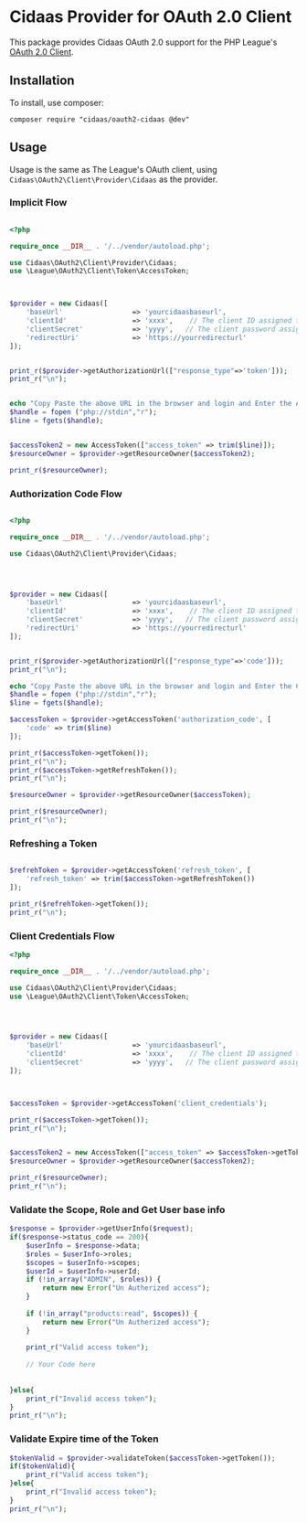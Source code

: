 # Cidaas Provider for OAuth 2.0 Client


This package provides Cidaas OAuth 2.0 support for the PHP League's [OAuth 2.0 Client](https://github.com/thephpleague/oauth2-client).

## Installation

To install, use composer:

```
composer require "cidaas/oauth2-cidaas @dev"
```

## Usage

Usage is the same as The League's OAuth client, using `Cidaas\OAuth2\Client\Provider\Cidaas` as the provider.


### Implicit Flow

```php

<?php

require_once __DIR__ . '/../vendor/autoload.php';

use Cidaas\OAuth2\Client\Provider\Cidaas;
use \League\OAuth2\Client\Token\AccessToken;



$provider = new Cidaas([
    'baseUrl'                 => 'yourcidaasbaseurl',
    'clientId'                => 'xxxx',    // The client ID assigned to you by the provider
    'clientSecret'            => 'yyyy',   // The client password assigned to you by the provider
    'redirectUri'             => 'https://yourredirecturl'
]);


print_r($provider->getAuthorizationUrl(["response_type"=>'token']));
print_r("\n");


echo "Copy Paste the above URL in the browser and login and Enter the Access Token : ";
$handle = fopen ("php://stdin","r");
$line = fgets($handle);


$accessToken2 = new AccessToken(["access_token" => trim($line)]);
$resourceOwner = $provider->getResourceOwner($accessToken2);

print_r($resourceOwner);

```



### Authorization Code Flow

```php

<?php

require_once __DIR__ . '/../vendor/autoload.php';

use Cidaas\OAuth2\Client\Provider\Cidaas;




$provider = new Cidaas([
    'baseUrl'                 => 'yourcidaasbaseurl',
    'clientId'                => 'xxxx',    // The client ID assigned to you by the provider
    'clientSecret'            => 'yyyy',   // The client password assigned to you by the provider
    'redirectUri'             => 'https://yourredirecturl'
]);


print_r($provider->getAuthorizationUrl(["response_type"=>'code']));
print_r("\n");

echo "Copy Paste the above URL in the browser and login and Enter the Code : ";
$handle = fopen ("php://stdin","r");
$line = fgets($handle);

$accessToken = $provider->getAccessToken('authorization_code', [
    'code' => trim($line)
]);

print_r($accessToken->getToken());
print_r("\n");
print_r($accessToken->getRefreshToken());
print_r("\n");

$resourceOwner = $provider->getResourceOwner($accessToken);

print_r($resourceOwner);
print_r("\n");


```

### Refreshing a Token

```php

$refrehToken = $provider->getAccessToken('refresh_token', [
    'refresh_token' => trim($accessToken->getRefreshToken())
]);

print_r($refrehToken->getToken());
print_r("\n");

```

### Client Credentials Flow

```php
<?php

require_once __DIR__ . '/../vendor/autoload.php';

use Cidaas\OAuth2\Client\Provider\Cidaas;
use \League\OAuth2\Client\Token\AccessToken;




$provider = new Cidaas([
    'baseUrl'                 => 'yourcidaasbaseurl',
    'clientId'                => 'xxxx',    // The client ID assigned to you by the provider
    'clientSecret'            => 'yyyy',   // The client password assigned to you by the provider
]);



$accessToken = $provider->getAccessToken('client_credentials');

print_r($accessToken->getToken());
print_r("\n");


$accessToken2 = new AccessToken(["access_token" => $accessToken->getToken()]);
$resourceOwner = $provider->getResourceOwner($accessToken2);

print_r($resourceOwner);
print_r("\n");
```


### Validate the Scope, Role and Get User base info


```php
$response = $provider->getUserInfo($request);
if($response->status_code == 200){
    $userInfo = $response->data;
    $roles = $userInfo->roles;
    $scopes = $userInfo->scopes;
    $userId = $userInfo->userId;
    if (!in_array("ADMIN", $roles)) {
        return new Error("Un Autherized access");
    }
    
    if (!in_array("products:read", $scopes)) {
        return new Error("Un Autherized access");
    }
  
    print_r("Valid access token");
    
    // Your Code here
    
    
}else{
    print_r("Invalid access token");
}
print_r("\n");
```




### Validate Expire time of the Token 


```php
$tokenValid = $provider->validateToken($accessToken->getToken());
if($tokenValid){
    print_r("Valid access token");
}else{
    print_r("Invalid access token");
}
print_r("\n");
```




